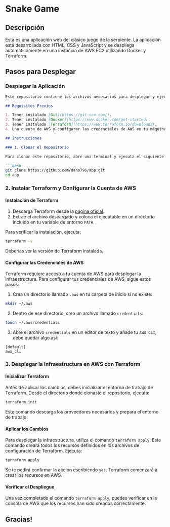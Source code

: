 # Snake Game

## Descripción
Esta es una aplicación web del clásico juego de la serpiente. La aplicación está desarrollada con HTML, CSS y JavaScript y se despliega automáticamente en una instancia de AWS EC2 utilizando Docker y Terraform.

## Pasos para Desplegar
### Desplegar la Aplicación
```markdown
Este repositorio contiene los archivos necesarios para desplegar y ejecutar una aplicación en un contenedor Docker, así como los archivos Terraform necesarios para desplegar automáticamente la infraestructura en AWS.

## Requisitos Previos

1. Tener instalado [Git](https://git-scm.com/).
2. Tener instalado [Docker](https://www.docker.com/get-started).
3. Tener instalado [Terraform](https://www.terraform.io/downloads).
4. Una cuenta de AWS y configurar las credenciales de AWS en tu máquina local.

## Instrucciones

### 1. Clonar el Repositorio

Para clonar este repositorio, abre una terminal y ejecuta el siguiente comando:

```bash
git clone https://github.com/dano796/app.git
cd app
```

### 2. Instalar Terraform y Configurar la Cuenta de AWS

#### Instalación de Terraform

1. Descarga Terraform desde la [página oficial](https://www.terraform.io/downloads).
2. Extrae el archivo descargado y coloca el ejecutable en un directorio incluido en tu variable de entorno `PATH`.

Para verificar la instalación, ejecuta:

```bash
terraform -v
```

Deberías ver la versión de Terraform instalada.

#### Configurar las Credenciales de AWS

Terraform requiere acceso a tu cuenta de AWS para desplegar la infraestructura. Para configurar tus credenciales de AWS, sigue estos pasos:

1. Crea un directorio llamado `.aws` en tu carpeta de inicio si no existe:

```bash
mkdir ~/.aws
```

2. Dentro de ese directorio, crea un archivo llamado `credentials`:

```bash
touch ~/.aws/credentials
```

3. Abre el archivo `credentials` en un editor de texto y añade tu `AWS CLI`, debe quedar algo así:

```plaintext
[default]
aws_cli
```

### 3. Desplegar la Infraestructura en AWS con Terraform

#### Inicializar Terraform

Antes de aplicar los cambios, debes inicializar el entorno de trabajo de Terraform. Desde el directorio donde clonaste el repositorio, ejecuta:

```bash
terraform init
```

Este comando descarga los proveedores necesarios y prepara el entorno de trabajo.

#### Aplicar los Cambios

Para desplegar la infraestructura, utiliza el comando `terraform apply`. Este comando creará todos los recursos definidos en los archivos de configuración de Terraform. Ejecuta:

```bash
terraform apply
```

Se te pedirá confirmar la acción escribiendo `yes`. Terraform comenzará a crear los recursos en AWS.

#### Verificar el Despliegue

Una vez completado el comando `terraform apply`, puedes verificar en la consola de AWS que los recursos han sido creados correctamente.

## Gracias!
